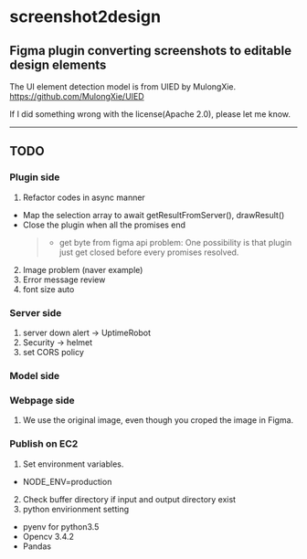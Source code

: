 # screenshot2design

## Figma plugin converting screenshots to editable design elements

The UI element detection model is from UIED by MulongXie.
https://github.com/MulongXie/UIED

If I did something wrong with the license(Apache 2.0), please let me know.

---

## TODO

### Plugin side

1. Refactor codes in async manner

- Map the selection array to await getResultFromServer(), drawResult()
- Close the plugin when all the promises end
  > - get byte from figma api problem: One possibility is that plugin just get closed before every promises resolved.

2. Image problem (naver example)
3. Error message review
4. font size auto

### Server side

1. server down alert -> UptimeRobot
2. Security -> helmet
3. set CORS policy

### Model side

### Webpage side

1. We use the original image, even though you croped the image in Figma.

### Publish on EC2

1. Set environment variables.

- NODE_ENV=production

2. Check buffer directory if input and output directory exist
3. python envirionment setting

- pyenv for python3.5
- Opencv 3.4.2
- Pandas
